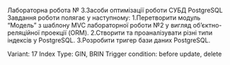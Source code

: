 Лабораторна робота № 3.Засоби оптимізації роботи СУБД PostgreSQL
Завдання роботи полягає у наступному:
1.Перетворити модуль “Модель” з шаблону MVC лабораторної роботи №2 у вигляд об’єктно-реляційної проекції (ORM).
2.Створити та проаналізувати різні типи індексів у PostgreSQL.
3.Розробити тригер бази даних PostgreSQL.

Variant: 17
Index Type: GIN, BRIN
Trigger condition: before update, delete
	
